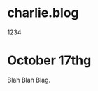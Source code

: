 # charlie.blog
<html>
<head>
<p>1234</p>
</head>
<body>

<h1>October 17thg</h1>
<p>Blah Blah Blag.</p>

</html>
